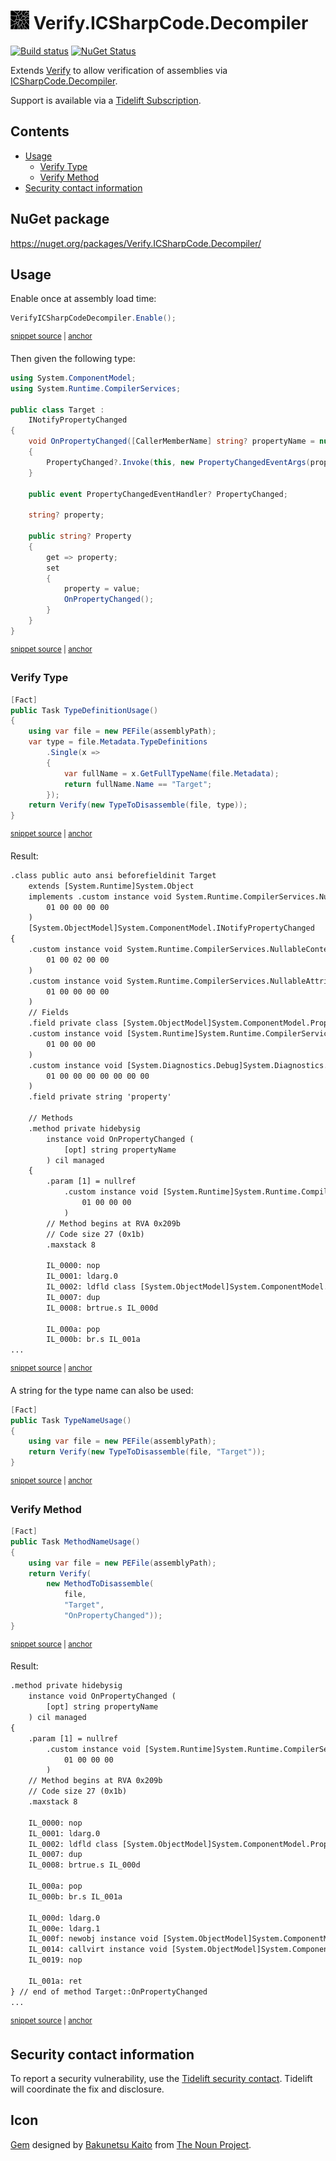 <!--
GENERATED FILE - DO NOT EDIT
This file was generated by [MarkdownSnippets](https://github.com/SimonCropp/MarkdownSnippets).
Source File: /readme.source.md
To change this file edit the source file and then run MarkdownSnippets.
-->

# <img src="/src/icon.png" height="30px"> Verify.ICSharpCode.Decompiler

[![Build status](https://ci.appveyor.com/api/projects/status/8kndmciqywvg350w?svg=true)](https://ci.appveyor.com/project/SimonCropp/verify-icsharpcode-decompiler)
[![NuGet Status](https://img.shields.io/nuget/v/Verify.ICSharpCode.Decompiler.svg)](https://www.nuget.org/packages/Verify.ICSharpCode.Decompiler/)

Extends [Verify](https://github.com/SimonCropp/Verify) to allow verification of assemblies via [ICSharpCode.Decompiler](https://github.com/icsharpcode/ILSpy/wiki/Getting-Started-With-ICSharpCode.Decompiler).

Support is available via a [Tidelift Subscription](https://tidelift.com/subscription/pkg/nuget-verify.icsharpcode.decompiler?utm_source=nuget-verify.icsharpcode.decompiler&utm_medium=referral&utm_campaign=enterprise).

<!-- toc -->
## Contents

  * [Usage](#usage)
    * [Verify Type](#verify-type)
    * [Verify Method](#verify-method)
  * [Security contact information](#security-contact-information)<!-- endtoc -->


## NuGet package

https://nuget.org/packages/Verify.ICSharpCode.Decompiler/


## Usage

Enable once at assembly load time:

<!-- snippet: Enable -->
<a id='snippet-enable'/></a>
```cs
VerifyICSharpCodeDecompiler.Enable();
```
<sup><a href='/src/Tests/GlobalSetup.cs#L9-L11' title='File snippet `enable` was extracted from'>snippet source</a> | <a href='#snippet-enable' title='Navigate to start of snippet `enable`'>anchor</a></sup>
<!-- endsnippet -->

Then given the following type:

<!-- snippet: Target.cs -->
<a id='snippet-Target.cs'/></a>
```cs
using System.ComponentModel;
using System.Runtime.CompilerServices;

public class Target :
    INotifyPropertyChanged
{
    void OnPropertyChanged([CallerMemberName] string? propertyName = null)
    {
        PropertyChanged?.Invoke(this, new PropertyChangedEventArgs(propertyName));
    }

    public event PropertyChangedEventHandler? PropertyChanged;

    string? property;

    public string? Property
    {
        get => property;
        set
        {
            property = value;
            OnPropertyChanged();
        }
    }
}
```
<sup><a href='/src/Tests/Target.cs#L1-L25' title='File snippet `Target.cs` was extracted from'>snippet source</a> | <a href='#snippet-Target.cs' title='Navigate to start of snippet `Target.cs`'>anchor</a></sup>
<!-- endsnippet -->


### Verify Type

<!-- snippet: TypeDefinitionUsage -->
<a id='snippet-typedefinitionusage'/></a>
```cs
[Fact]
public Task TypeDefinitionUsage()
{
    using var file = new PEFile(assemblyPath);
    var type = file.Metadata.TypeDefinitions
        .Single(x =>
        {
            var fullName = x.GetFullTypeName(file.Metadata);
            return fullName.Name == "Target";
        });
    return Verify(new TypeToDisassemble(file, type));
}
```
<sup><a href='/src/Tests/Tests.cs#L20-L33' title='File snippet `typedefinitionusage` was extracted from'>snippet source</a> | <a href='#snippet-typedefinitionusage' title='Navigate to start of snippet `typedefinitionusage`'>anchor</a></sup>
<!-- endsnippet -->

Result:

<!-- snippet: Tests.TypeDefinitionUsage.verified.txt -->
<a id='snippet-Tests.TypeDefinitionUsage.verified.txt'/></a>
```txt
.class public auto ansi beforefieldinit Target
	extends [System.Runtime]System.Object
	implements .custom instance void System.Runtime.CompilerServices.NullableAttribute::.ctor(uint8) = (
		01 00 00 00 00
	)
	[System.ObjectModel]System.ComponentModel.INotifyPropertyChanged
{
	.custom instance void System.Runtime.CompilerServices.NullableContextAttribute::.ctor(uint8) = (
		01 00 02 00 00
	)
	.custom instance void System.Runtime.CompilerServices.NullableAttribute::.ctor(uint8) = (
		01 00 00 00 00
	)
	// Fields
	.field private class [System.ObjectModel]System.ComponentModel.PropertyChangedEventHandler PropertyChanged
	.custom instance void [System.Runtime]System.Runtime.CompilerServices.CompilerGeneratedAttribute::.ctor() = (
		01 00 00 00
	)
	.custom instance void [System.Diagnostics.Debug]System.Diagnostics.DebuggerBrowsableAttribute::.ctor(valuetype [System.Diagnostics.Debug]System.Diagnostics.DebuggerBrowsableState) = (
		01 00 00 00 00 00 00 00
	)
	.field private string 'property'

	// Methods
	.method private hidebysig 
		instance void OnPropertyChanged (
			[opt] string propertyName
		) cil managed 
	{
		.param [1] = nullref
			.custom instance void [System.Runtime]System.Runtime.CompilerServices.CallerMemberNameAttribute::.ctor() = (
				01 00 00 00
			)
		// Method begins at RVA 0x209b
		// Code size 27 (0x1b)
		.maxstack 8

		IL_0000: nop
		IL_0001: ldarg.0
		IL_0002: ldfld class [System.ObjectModel]System.ComponentModel.PropertyChangedEventHandler Target::PropertyChanged
		IL_0007: dup
		IL_0008: brtrue.s IL_000d

		IL_000a: pop
		IL_000b: br.s IL_001a
...
```
<sup><a href='/src/Tests/Tests.TypeDefinitionUsage.verified.txt#L1-L46' title='File snippet `Tests.TypeDefinitionUsage.verified.txt` was extracted from'>snippet source</a> | <a href='#snippet-Tests.TypeDefinitionUsage.verified.txt' title='Navigate to start of snippet `Tests.TypeDefinitionUsage.verified.txt`'>anchor</a></sup>
<!-- endsnippet -->

A string for the type name can also be used:

<!-- snippet: TypeNameUsage -->
<a id='snippet-typenameusage'/></a>
```cs
[Fact]
public Task TypeNameUsage()
{
    using var file = new PEFile(assemblyPath);
    return Verify(new TypeToDisassemble(file, "Target"));
}
```
<sup><a href='/src/Tests/Tests.cs#L35-L42' title='File snippet `typenameusage` was extracted from'>snippet source</a> | <a href='#snippet-typenameusage' title='Navigate to start of snippet `typenameusage`'>anchor</a></sup>
<!-- endsnippet -->


### Verify Method

<!-- snippet: MethodNameUsage -->
<a id='snippet-methodnameusage'/></a>
```cs
[Fact]
public Task MethodNameUsage()
{
    using var file = new PEFile(assemblyPath);
    return Verify(
        new MethodToDisassemble(
            file,
            "Target",
            "OnPropertyChanged"));
}
```
<sup><a href='/src/Tests/Tests.cs#L44-L55' title='File snippet `methodnameusage` was extracted from'>snippet source</a> | <a href='#snippet-methodnameusage' title='Navigate to start of snippet `methodnameusage`'>anchor</a></sup>
<!-- endsnippet -->

Result:

<!-- snippet: Tests.MethodNameUsage.verified.txt -->
<a id='snippet-Tests.MethodNameUsage.verified.txt'/></a>
```txt
.method private hidebysig 
	instance void OnPropertyChanged (
		[opt] string propertyName
	) cil managed 
{
	.param [1] = nullref
		.custom instance void [System.Runtime]System.Runtime.CompilerServices.CallerMemberNameAttribute::.ctor() = (
			01 00 00 00
		)
	// Method begins at RVA 0x209b
	// Code size 27 (0x1b)
	.maxstack 8

	IL_0000: nop
	IL_0001: ldarg.0
	IL_0002: ldfld class [System.ObjectModel]System.ComponentModel.PropertyChangedEventHandler Target::PropertyChanged
	IL_0007: dup
	IL_0008: brtrue.s IL_000d

	IL_000a: pop
	IL_000b: br.s IL_001a

	IL_000d: ldarg.0
	IL_000e: ldarg.1
	IL_000f: newobj instance void [System.ObjectModel]System.ComponentModel.PropertyChangedEventArgs::.ctor(string)
	IL_0014: callvirt instance void [System.ObjectModel]System.ComponentModel.PropertyChangedEventHandler::Invoke(object, class [System.ObjectModel]System.ComponentModel.PropertyChangedEventArgs)
	IL_0019: nop

	IL_001a: ret
} // end of method Target::OnPropertyChanged
...
```
<sup><a href='/src/Tests/Tests.MethodNameUsage.verified.txt#L1-L31' title='File snippet `Tests.MethodNameUsage.verified.txt` was extracted from'>snippet source</a> | <a href='#snippet-Tests.MethodNameUsage.verified.txt' title='Navigate to start of snippet `Tests.MethodNameUsage.verified.txt`'>anchor</a></sup>
<!-- endsnippet -->


## Security contact information

To report a security vulnerability, use the [Tidelift security contact](https://tidelift.com/security). Tidelift will coordinate the fix and disclosure.


## Icon

[Gem](https://thenounproject.com/term/shatter/1084820/) designed by [Bakunetsu Kaito](https://thenounproject.com/sevenknights_friendship/) from [The Noun Project](https://thenounproject.com/creativepriyanka).
